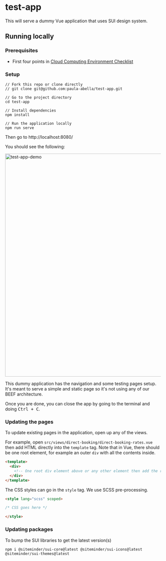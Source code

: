 # test-app

This will serve a dummy Vue application that uses SUI design system.

## Running locally

### Prerequisites
- First four points in [Cloud Computing Environment Checklist](https://siteminder.atlassian.net/wiki/spaces/eng/pages/602051554/Cloud+Computing+Environment+Checklist#CloudComputingEnvironmentChecklist-nvmandNodeJS)


### Setup
```
// Fork this repo or clone directly
// git clone git@github.com:paula-abella/test-app.git

// Go to the project directory
cd test-app

// Install dependencies
npm install

// Run the application locally
npm run serve
```

Then go to http://localhost:8080/

You should see the following:

<img width="720px" alt="test-app-demo" src="https://user-images.githubusercontent.com/84423488/174955650-633f1a29-56c1-489d-85c2-90c4e130f8ca.png">

This dummy application has the navigation and some testing pages setup.
It's meant to serve a simple and static page so it's not using any of our BEEF architecture.

Once you are done, you can close the app by going to the terminal and doing <kbd>Ctrl + C</kbd>.

### Updating the pages
To update existing pages in the application, open up any of the views.

For example, open `src/views/direct-booking/direct-booking-rates.vue` then add HTML directly into the `template` tag.
Note that in Vue, there should be one root element, for example an outer `div` with all the contents inside.

```html
<template>
  <div>
    <!-- One root div element above or any other element then add the rest of the elements here -->
  </div>
</template>
```

The CSS styles can go in the `style` tag. We use SCSS pre-processing.

```html
<style lang="scss" scoped>

/* CSS goes here */

</style>
```

### Updating packages
To bump the SUI libraries to get the latest version(s)

```
npm i @siteminder/sui-core@latest @siteminder/sui-icons@latest @siteminder/sui-themes@latest
```

